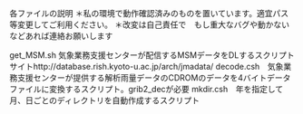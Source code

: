 各ファイルの説明
＊私の環境で動作確認済みのものを置いています。適宜パス等変更してご利用ください。
＊改変は自己責任で　もし重大なバグや動かないなどあれば連絡お願いします

get_MSM.sh 気象業務支援センターが配信するMSMデータをDLするスクリプト　サイトhttp://database.rish.kyoto-u.ac.jp/arch/jmadata/
decode.csh　気象業務支援センターが提供する解析雨量データのCDROMのデータを4バイトデータファイルに変換するスクリプト。grib2_decが必要
mkdir.csh　年を指定して月、日ごとのディレクトリを自動作成するスクリプト
